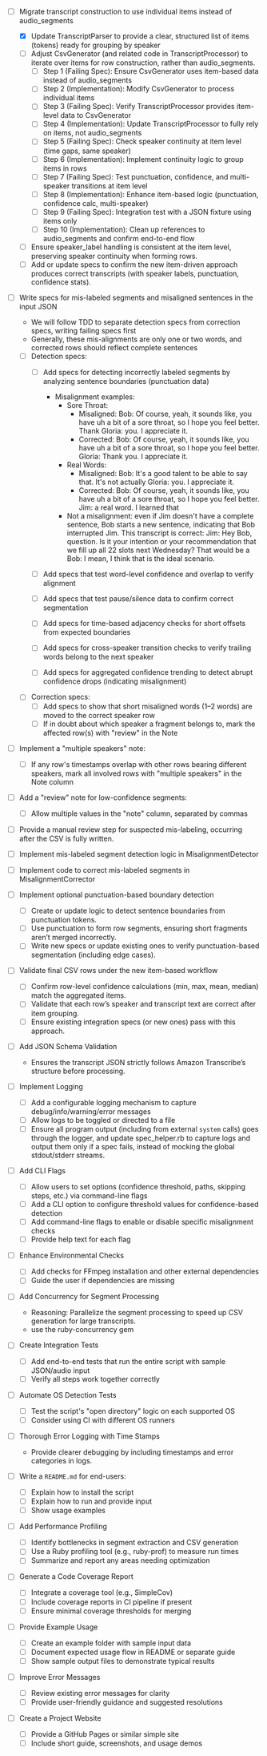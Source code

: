 - [ ] Migrate transcript construction to use individual items instead of audio_segments
  - [x] Update TranscriptParser to provide a clear, structured list of items (tokens) ready for grouping by speaker
  - [ ] Adjust CsvGenerator (and related code in TranscriptProcessor) to iterate over items for row construction, rather than audio_segments.
    - [ ] Step 1 (Failing Spec): Ensure CsvGenerator uses item-based data instead of audio_segments
    - [ ] Step 2 (Implementation): Modify CsvGenerator to process individual items
    - [ ] Step 3 (Failing Spec): Verify TranscriptProcessor provides item-level data to CsvGenerator
    - [ ] Step 4 (Implementation): Update TranscriptProcessor to fully rely on items, not audio_segments
    - [ ] Step 5 (Failing Spec): Check speaker continuity at item level (time gaps, same speaker)
    - [ ] Step 6 (Implementation): Implement continuity logic to group items in rows
    - [ ] Step 7 (Failing Spec): Test punctuation, confidence, and multi-speaker transitions at item level
    - [ ] Step 8 (Implementation): Enhance item-based logic (punctuation, confidence calc, multi-speaker)
    - [ ] Step 9 (Failing Spec): Integration test with a JSON fixture using items only
    - [ ] Step 10 (Implementation): Clean up references to audio_segments and confirm end-to-end flow
  - [ ] Ensure speaker_label handling is consistent at the item level, preserving speaker continuity when forming rows.
  - [ ] Add or update specs to confirm the new item-driven approach produces correct transcripts (with speaker labels, punctuation, confidence stats).
  
- [ ] Write specs for mis-labeled segments and misaligned sentences in the input JSON
  - We will follow TDD to separate detection specs from correction specs, writing failing specs first
  - Generally, these mis-alignments are only one or two words, and corrected rows should reflect complete sentences

  - [ ] Detection specs:
    - [ ] Add specs for detecting incorrectly labeled segments by analyzing sentence boundaries (punctuation data)
      - Misalignment examples:
        - Sore Throat:
          - Misaligned:
              Bob: Of course, yeah, it sounds like, you have uh a bit of a sore throat, so I hope you feel better. Thank
              Gloria: you. I appreciate it.
          - Corrected:
              Bob: Of course, yeah, it sounds like, you have uh a bit of a sore throat, so I hope you feel better.
              Gloria: Thank you. I appreciate it.
        - Real Words:
          - Misaligned:
              Bob: It's a good talent to be able to say that. It's not actually
              Gloria: you. I appreciate it.
          - Corrected:
              Bob: Of course, yeah, it sounds like, you have uh a bit of a sore throat, so I hope you feel better.
              Jim: a real word. I learned that
        - Not a misalignment: even if Jim doesn't have a complete sentence, Bob starts a new sentence, indicating that
          Bob interrupted Jim. This transcript is correct:
            Jim: Hey Bob, question. Is it your intention or your recommendation that we fill up all 22 slots next Wednesday? That would be a
            Bob: I mean, I think that is the ideal scenario.

    - [ ] Add specs that test word-level confidence and overlap to verify alignment
    - [ ] Add specs that test pause/silence data to confirm correct segmentation
    - [ ] Add specs for time-based adjacency checks for short offsets from expected boundaries
    - [ ] Add specs for cross-speaker transition checks to verify trailing words belong to the next speaker
    - [ ] Add specs for aggregated confidence trending to detect abrupt confidence drops (indicating misalignment)

  - [ ] Correction specs:
    - [ ] Add specs to show that short misaligned words (1–2 words) are moved to the correct speaker row
    - [ ] If in doubt about which speaker a fragment belongs to, mark the affected row(s) with "review" in the Note

- [ ] Implement a "multiple speakers" note:
  - [ ] If any row's timestamps overlap with other rows bearing different speakers, mark all involved rows with "multiple speakers" in the Note column

- [ ] Add a "review" note for low-confidence segments:
  - [ ] Allow multiple values in the "note" column, separated by commas

- [ ] Provide a manual review step for suspected mis-labeling, occurring after the CSV is fully written.

- [ ] Implement mis-labeled segment detection logic in MisalignmentDetector
- [ ] Implement code to correct mis-labeled segments in MisalignmentCorrector

- [ ] Implement optional punctuation-based boundary detection
  - [ ] Create or update logic to detect sentence boundaries from punctuation tokens.
  - [ ] Use punctuation to form row segments, ensuring short fragments aren’t merged incorrectly.
  - [ ] Write new specs or update existing ones to verify punctuation-based segmentation (including edge cases).

- [ ] Validate final CSV rows under the new item-based workflow
  - [ ] Confirm row-level confidence calculations (min, max, mean, median) match the aggregated items.
  - [ ] Validate that each row’s speaker and transcript text are correct after item grouping.
  - [ ] Ensure existing integration specs (or new ones) pass with this approach.

- [ ] Add JSON Schema Validation
  - Ensures the transcript JSON strictly follows Amazon Transcribe’s structure before processing.

- [ ] Implement Logging
  - [ ] Add a configurable logging mechanism to capture debug/info/warning/error messages
  - [ ] Allow logs to be toggled or directed to a file
  - [ ] Ensure all program output (including from external `system` calls) goes through the logger, and update
        spec_helper.rb to capture logs and output them only if a spec fails, instead of mocking the global stdout/stderr
        streams.

- [ ] Add CLI Flags
  - [ ] Allow users to set options (confidence threshold, paths, skipping steps, etc.) via command-line flags
  - [ ] Add a CLI option to configure threshold values for confidence-based detection
  - [ ] Add command-line flags to enable or disable specific misalignment checks
  - [ ] Provide help text for each flag

- [ ] Enhance Environmental Checks
  - [ ] Add checks for FFmpeg installation and other external dependencies
  - [ ] Guide the user if dependencies are missing

- [ ] Add Concurrency for Segment Processing
  - Reasoning: Parallelize the segment processing to speed up CSV generation for large transcripts.
  - use the ruby-concurrency gem

- [ ] Create Integration Tests
  - [ ] Add end-to-end tests that run the entire script with sample JSON/audio input
  - [ ] Verify all steps work together correctly

- [ ] Automate OS Detection Tests
  - [ ] Test the script's "open directory" logic on each supported OS
  - [ ] Consider using CI with different OS runners

- [ ] Thorough Error Logging with Time Stamps
  - Provide clearer debugging by including timestamps and error categories in logs.

- [ ] Write a `README.md` for end-users:
  - [ ] Explain how to install the script
  - [ ] Explain how to run and provide input
  - [ ] Show usage examples

- [ ] Add Performance Profiling
  - [ ] Identify bottlenecks in segment extraction and CSV generation
  - [ ] Use a Ruby profiling tool (e.g., ruby-prof) to measure run times
  - [ ] Summarize and report any areas needing optimization

- [ ] Generate a Code Coverage Report
  - [ ] Integrate a coverage tool (e.g., SimpleCov)
  - [ ] Include coverage reports in CI pipeline if present
  - [ ] Ensure minimal coverage thresholds for merging

- [ ] Provide Example Usage
  - [ ] Create an example folder with sample input data
  - [ ] Document expected usage flow in README or separate guide
  - [ ] Show sample output files to demonstrate typical results

- [ ] Improve Error Messages
  - [ ] Review existing error messages for clarity
  - [ ] Provide user-friendly guidance and suggested resolutions

- [ ] Create a Project Website
  - [ ] Provide a GitHub Pages or similar simple site
  - [ ] Include short guide, screenshots, and usage demos
